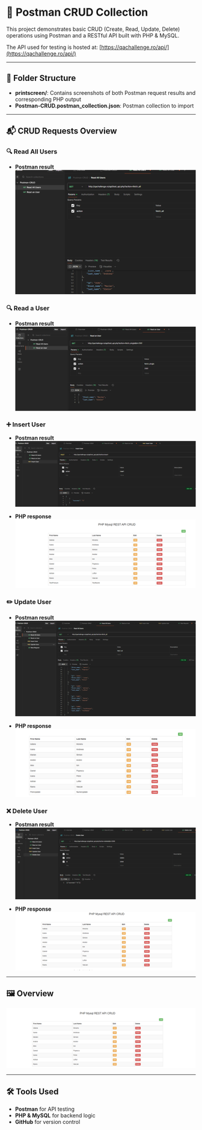 # 🧪 Postman CRUD Collection

This project demonstrates basic CRUD (Create, Read, Update, Delete) operations using Postman and a RESTful API built with PHP & MySQL.

The API used for testing is hosted at: [https://qachallenge.ro/api/](https://qachallenge.ro/api/)

---

## 📁 Folder Structure

- **printscreen/**: Contains screenshots of both Postman request results and corresponding PHP output
- **Postman-CRUD.postman_collection.json**: Postman collection to import

---

## 📬 CRUD Requests Overview

### 🔍 Read All Users

- **Postman result**  
  ![ReadAllUsers](https://raw.githubusercontent.com/PasniciucAdrian/Postman/main/Postman-CRUD/printscreen/ReadAllUsers.png)

### 🔍 Read a User

- **Postman result**  
  ![ReadAnUserTR](https://raw.githubusercontent.com/PasniciucAdrian/Postman/main/Postman-CRUD/printscreen/ReadAnUserTR.png)

### ➕ Insert User

- **Postman result**  
  ![InsertUserTR](https://raw.githubusercontent.com/PasniciucAdrian/Postman/main/Postman-CRUD/printscreen/InserUserTR.png)

- **PHP response**  
  ![InsertUserPHP](https://raw.githubusercontent.com/PasniciucAdrian/Postman/main/Postman-CRUD/printscreen/InserUserPHP.png)

### ✏️ Update User

- **Postman result**  
  ![UpdateUserTR](https://raw.githubusercontent.com/PasniciucAdrian/Postman/main/Postman-CRUD/printscreen/UpdateUserTR.png)

- **PHP response**  
  ![UpdateUserPHP](https://raw.githubusercontent.com/PasniciucAdrian/Postman/main/Postman-CRUD/printscreen/UpdateUserPHP.png)

### ❌ Delete User

- **Postman result**  
  ![DeleteUserTR](https://raw.githubusercontent.com/PasniciucAdrian/Postman/main/Postman-CRUD/printscreen/DeleteUserTR.png)

- **PHP response**  
  ![DeleteUserPHP](https://raw.githubusercontent.com/PasniciucAdrian/Postman/main/Postman-CRUD/printscreen/DeleteUserPHP.png)

---

## 🖼 Overview

![Overview](https://raw.githubusercontent.com/PasniciucAdrian/Postman/main/Postman-CRUD/printscreen/PHPMyslRESTAPICRUD.png)

---

## 🛠 Tools Used

- **Postman** for API testing
- **PHP & MySQL** for backend logic
- **GitHub** for version control